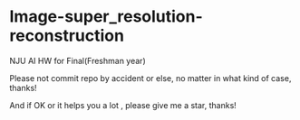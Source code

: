# Image-super_resolution-reconstruction
NJU AI HW for Final(Freshman year)

Please not commit repo by accident or else, no matter in what kind of case, thanks!

And if OK or it helps you a lot , please give me a star, thanks!

